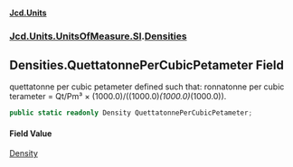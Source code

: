 #### [Jcd.Units](index.md 'index')
### [Jcd.Units.UnitsOfMeasure.SI](Jcd.Units.UnitsOfMeasure.SI.md 'Jcd.Units.UnitsOfMeasure.SI').[Densities](Densities.md 'Jcd.Units.UnitsOfMeasure.SI.Densities')

## Densities.QuettatonnePerCubicPetameter Field

quettatonne per cubic petameter defined such that: ronnatonne per cubic terameter = Qt/Pm³ × (1000.0)/((1000.0)*(1000.0)*(1000.0)).

```csharp
public static readonly Density QuettatonnePerCubicPetameter;
```

#### Field Value
[Density](Density.md 'Jcd.Units.UnitTypes.Density')
